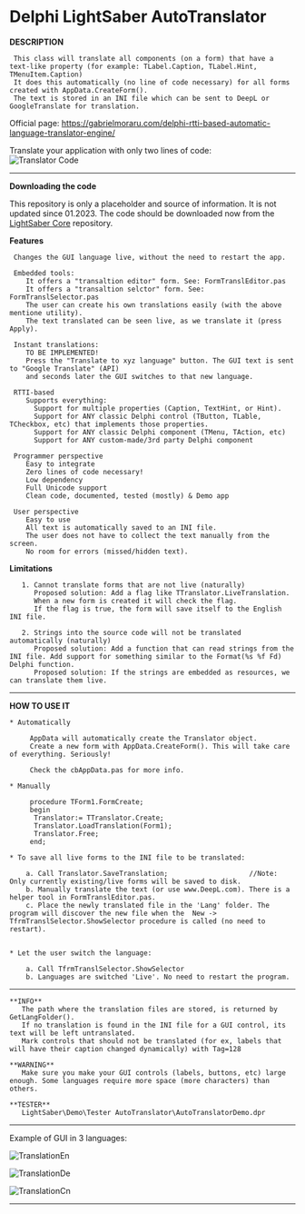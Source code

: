 # Delphi LightSaber AutoTranslator  

**DESCRIPTION**    

     This class will translate all components (on a form) that have a text-like property (for example: TLabel.Caption, TLabel.Hint, TMenuItem.Caption)
     It does this automatically (no line of code necessary) for all forms created with AppData.CreateForm().
     The text is stored in an INI file which can be sent to DeepL or GoogleTranslate for translation.

Official page: https://gabrielmoraru.com/delphi-rtti-based-automatic-language-translator-engine/

Translate your application with only two lines of code:  
![Translator Code](https://github.com/GabrielOnDelphi/DelphiLightSaber-AutoTranslator/assets/31410401/5e2722e2-93cf-4628-8995-e76f5214b1e4)

--------------------------------------------------------------------------------------------------------------

**Downloading the code**  

This repository is only a placeholder and source of information. It is not updated since 01.2023.
The code should be downloaded now from the [LightSaber Core](https://github.com/GabrielOnDelphi/Delphi-LightSaber) repository.

  **Features**

     Changes the GUI language live, without the need to restart the app.

     Embedded tools:
        It offers a "transaltion editor" form. See: FormTranslEditor.pas
        It offers a "transaltion selctor" form. See: FormTranslSelector.pas
        The user can create his own translations easily (with the above mentione utility).
        The text translated can be seen live, as we translate it (press Apply).

     Instant translations:
        TO BE IMPLEMENTED!
        Press the "Translate to xyz language" button. The GUI text is sent to "Google Translate" (API)
        and seconds later the GUI switches to that new language.

     RTTI-based
        Supports everything:
          Support for multiple properties (Caption, TextHint, or Hint).
          Support for ANY classic Delphi control (TButton, TLable, TCheckbox, etc) that implements those properties.
          Support for ANY classic Delphi component (TMenu, TAction, etc)
          Support for ANY custom-made/3rd party Delphi component

     Programmer perspective
        Easy to integrate
        Zero lines of code necessary!
        Low dependency
        Full Unicode support
        Clean code, documented, tested (mostly) & Demo app

     User perspective
        Easy to use
        All text is automatically saved to an INI file.
        The user does not have to collect the text manually from the screen.
        No room for errors (missed/hidden text).


   **Limitations**  
   
       1. Cannot translate forms that are not live (naturally)  
          Proposed solution: Add a flag like TTranslator.LiveTranslation.
          When a new form is created it will check the flag.
          If the flag is true, the form will save itself to the English INI file.
  
       2. Strings into the source code will not be translated automatically (naturally)  
          Proposed solution: Add a function that can read strings from the INI file. Add support for something similar to the Format(%s %f Fd) Delphi function.  
          Proposed solution: If the strings are embedded as resources, we can translate them live.  
  
--------------------------------------------------------------------------------------------------------------

   **HOW TO USE IT**

    * Automatically

         AppData will automatically create the Translator object.
         Create a new form with AppData.CreateForm(). This will take care of everything. Seriously!

         Check the cbAppData.pas for more info.

    * Manually

         procedure TForm1.FormCreate;
         begin
          Translator:= TTranslator.Create;
          Translator.LoadTranslation(Form1);
          Translator.Free;
         end;

    * To save all live forms to the INI file to be translated:

        a. Call Translator.SaveTranslation;                    //Note: Only currently existing/live forms will be saved to disk.
        b. Manually translate the text (or use www.DeepL.com). There is a helper tool in FormTranslEditor.pas.
        c. Place the newly translated file in the 'Lang' folder. The program will discover the new file when the  New -> TfrmTranslSelector.ShowSelector procedure is called (no need to restart).


    * Let the user switch the language:

        a. Call TfrmTranslSelector.ShowSelector
        b. Languages are switched 'Live'. No need to restart the program.


--------------------------------------------------------------------------------------------------------------  
  
    **INFO**  
       The path where the translation files are stored, is returned by GetLangFolder().
       If no translation is found in the INI file for a GUI control, its text will be left untranslated.  
       Mark controls that should not be translated (for ex, labels that will have their caption changed dynamically) with Tag=128  
  
    **WARNING**  
       Make sure you make your GUI controls (labels, buttons, etc) large enough. Some languages require more space (more characters) than others.  
  
    **TESTER**
       LightSaber\Demo\Tester AutoTranslator\AutoTranslatorDemo.dpr

-------------------------------------------------------------------------------------------------------------

Example of GUI in 3 languages:

![TranslationEn](https://github.com/GabrielOnDelphi/DelphiLightSaber-AutoTranslator/assets/31410401/758c0f96-b4bc-4ac3-b54b-d34d013e1083)

![TranslationDe](https://github.com/GabrielOnDelphi/DelphiLightSaber-AutoTranslator/assets/31410401/576b8cb8-5c82-480c-9965-762c7bedc578)

![TranslationCn](https://github.com/GabrielOnDelphi/DelphiLightSaber-AutoTranslator/assets/31410401/28583504-fbc3-400c-b6c9-cfe0777a1af3)       

--------------------------------------------------------------------------------------------------------------  
  
